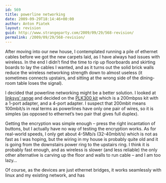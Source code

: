 ```yaml
---
id: 569
title: powerline networking
date: 2009-09-29T18:14:46+00:00
author: Anton Piatek
layout: revision
guid: http://www.strangeparty.com/2009/09/29/568-revision/
permalink: /2009/09/29/568-revision/
---
```

After moving into our new house, I contemplated running a pile of ethernet cables before we got the new carpets laid, as I have always had issues with wireless. In the end I didn&#8217;t find the time to rip up floorboards and skirting boards to lay the cables I wanted, and as it turns out the solid brick walls reduce the wireless networking strength down to almost useless (it sometimes connects upstairs, and sitting at the wrong side of the dining-room table loses the signal).

I decided that powerline networking might be a better solution. I looked at [linksys&#8217; range](http://www.linksysbycisco.com/UK/en/products/PowerLine) and decided on the [PLK300 kit](http://www.linksysbycisco.com/UK/en/products/PLK300) which is a 200mbpss kit with a 1-port adapter, and a 4-port adapter. I suspect that 200mbit means 100mbit/s in real terms as powerlines have only one pair of wires, so it is simples (as opposed to ethernet&#8217;s two pair that gives full duplex).

Getting the encryption was simple enough &#8211; press the right incantation of buttons, but I actually have no way of testing the encryption works. As for real-world speeds, I only get about 4-5Mb/s (32-40mbit/s) which is not as fast as I was hoping, but the wiring in my house is probably quite old and it is going from the downstairs power ring to the upstairs ring. I think it is probably fast enough, and as wireless is slower (and less reliable) the only other alternative is carving up the floor and walls to run cable &#8211; and I am too lazy&#8230;

Of course, as the devices are just ethernet bridges, it works seamlessly with linux and my existing network, and has